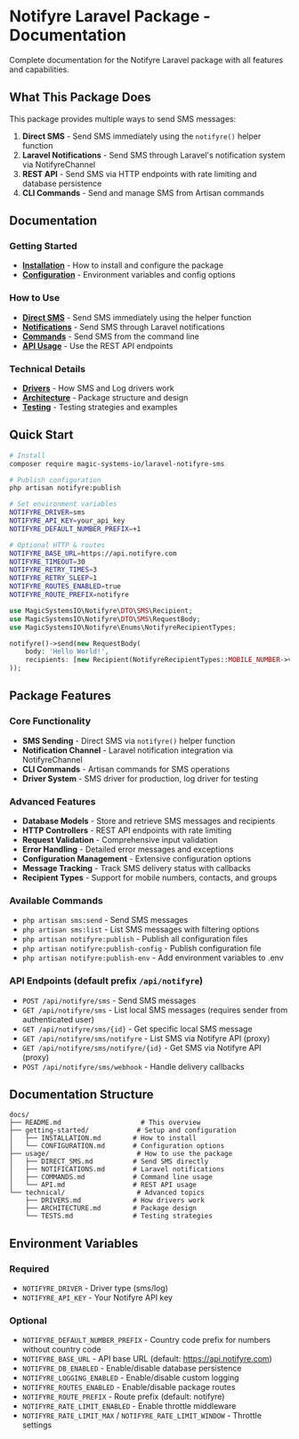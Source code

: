 # Notifyre Laravel Package - Documentation

Complete documentation for the Notifyre Laravel package with all features and capabilities.

## What This Package Does

This package provides multiple ways to send SMS messages:

1. **Direct SMS** - Send SMS immediately using the `notifyre()` helper function
2. **Laravel Notifications** - Send SMS through Laravel's notification system via NotifyreChannel
3. **REST API** - Send SMS via HTTP endpoints with rate limiting and database persistence
4. **CLI Commands** - Send and manage SMS from Artisan commands

## Documentation

### Getting Started

- **[Installation](./getting-started/INSTALLATION.md)** - How to install and configure the package
- **[Configuration](./getting-started/CONFIGURATION.md)** - Environment variables and config options

### How to Use

- **[Direct SMS](./usage/DIRECT_SMS.md)** - Send SMS immediately using the helper function
- **[Notifications](./usage/NOTIFICATIONS.md)** - Send SMS through Laravel notifications
- **[Commands](./usage/COMMANDS.md)** - Send SMS from the command line
- **[API Usage](./usage/API.md)** - Use the REST API endpoints

### Technical Details

- **[Drivers](./technical/DRIVERS.md)** - How SMS and Log drivers work
- **[Architecture](./technical/ARCHITECTURE.md)** - Package structure and design
- **[Testing](./technical/TESTS.md)** - Testing strategies and examples

## Quick Start

```bash
# Install
composer require magic-systems-io/laravel-notifyre-sms

# Publish configuration
php artisan notifyre:publish

# Set environment variables
NOTIFYRE_DRIVER=sms
NOTIFYRE_API_KEY=your_api_key
NOTIFYRE_DEFAULT_NUMBER_PREFIX=+1

# Optional HTTP & routes
NOTIFYRE_BASE_URL=https://api.notifyre.com
NOTIFYRE_TIMEOUT=30
NOTIFYRE_RETRY_TIMES=3
NOTIFYRE_RETRY_SLEEP=1
NOTIFYRE_ROUTES_ENABLED=true
NOTIFYRE_ROUTE_PREFIX=notifyre
```

```php
use MagicSystemsIO\Notifyre\DTO\SMS\Recipient;
use MagicSystemsIO\Notifyre\DTO\SMS\RequestBody;
use MagicSystemsIO\Notifyre\Enums\NotifyreRecipientTypes;

notifyre()->send(new RequestBody(
    body: 'Hello World!',
    recipients: [new Recipient(NotifyreRecipientTypes::MOBILE_NUMBER->value, '+1234567890')]
));
```

## Package Features

### Core Functionality

- **SMS Sending** - Direct SMS via `notifyre()` helper function
- **Notification Channel** - Laravel notification integration via NotifyreChannel
- **CLI Commands** - Artisan commands for SMS operations
- **Driver System** - SMS driver for production, log driver for testing

### Advanced Features

- **Database Models** - Store and retrieve SMS messages and recipients
- **HTTP Controllers** - REST API endpoints with rate limiting
- **Request Validation** - Comprehensive input validation
- **Error Handling** - Detailed error messages and exceptions
- **Configuration Management** - Extensive configuration options
- **Message Tracking** - Track SMS delivery status with callbacks
- **Recipient Types** - Support for mobile numbers, contacts, and groups

### Available Commands

- `php artisan sms:send` - Send SMS messages
- `php artisan sms:list` - List SMS messages with filtering options
- `php artisan notifyre:publish` - Publish all configuration files
- `php artisan notifyre:publish-config` - Publish configuration file
- `php artisan notifyre:publish-env` - Add environment variables to .env

### API Endpoints (default prefix `/api/notifyre`)

- `POST /api/notifyre/sms` - Send SMS messages
- `GET /api/notifyre/sms` - List local SMS messages (requires sender from authenticated user)
- `GET /api/notifyre/sms/{id}` - Get specific local SMS message
- `GET /api/notifyre/sms/notifyre` - List SMS via Notifyre API (proxy)
- `GET /api/notifyre/sms/notifyre/{id}` - Get SMS via Notifyre API (proxy)
- `POST /api/notifyre/sms/webhook` - Handle delivery callbacks

## Documentation Structure

```
docs/
├── README.md                    # This overview
├── getting-started/            # Setup and configuration
│   ├── INSTALLATION.md        # How to install
│   └── CONFIGURATION.md       # Configuration options
├── usage/                      # How to use the package
│   ├── DIRECT_SMS.md          # Send SMS directly
│   ├── NOTIFICATIONS.md       # Laravel notifications
│   ├── COMMANDS.md            # Command line usage
│   └── API.md                 # REST API usage
└── technical/                  # Advanced topics
    ├── DRIVERS.md             # How drivers work
    ├── ARCHITECTURE.md        # Package design
    └── TESTS.md               # Testing strategies
```

## Environment Variables

### Required

- `NOTIFYRE_DRIVER` - Driver type (sms/log)
- `NOTIFYRE_API_KEY` - Your Notifyre API key

### Optional

- `NOTIFYRE_DEFAULT_NUMBER_PREFIX` - Country code prefix for numbers without country code
- `NOTIFYRE_BASE_URL` - API base URL (default: https://api.notifyre.com)
- `NOTIFYRE_DB_ENABLED` - Enable/disable database persistence
- `NOTIFYRE_LOGGING_ENABLED` - Enable/disable custom logging
- `NOTIFYRE_ROUTES_ENABLED` - Enable/disable package routes
- `NOTIFYRE_ROUTE_PREFIX` - Route prefix (default: notifyre)
- `NOTIFYRE_RATE_LIMIT_ENABLED` - Enable throttle middleware
- `NOTIFYRE_RATE_LIMIT_MAX` / `NOTIFYRE_RATE_LIMIT_WINDOW` - Throttle settings
